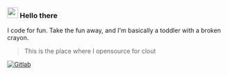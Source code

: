 <h3><img src="https://github.com/izqalan/izqalan/assets/24191952/60e4f3d2-2d9c-4966-ac58-a95b28b2e542" width="25px"> Hello there </h3>
I code for fun. Take the fun away, and I'm basically a toddler with a broken crayon.

>This is the place where I opensource for clout

[![Gitlab](https://img.shields.io/badge/-Gitlab-orange)](https://gitlab.com/izqalan)
